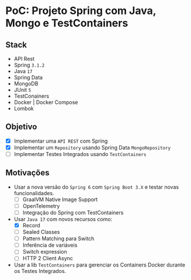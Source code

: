 # PoC: Projeto Spring com Java, Mongo e TestContainers

## Stack
- API Rest
- Spring `3.1.2`
- Java `17`
- Spring Data
- MongoDB
- JUnit `5`
- TestConainers
- Docker | Docker Compose
- Lombok

## Objetivo
- [x] Implementar uma `API REST` com Spring
- [x] Implementar um `Repository` usando Spring Data `MongoRepository`
- [ ] Implementar Testes Integrados usando `TestContainers`

## Motivações
- Usar a nova versão do `Spring 6` com `Spring Boot 3.X` e testar novas funcionalidades.
  - [ ] GraalVM Native Image Support
  - [ ] OpenTelemetry
  - [ ] Integração do Spring com TestContainers
- Usar `Java 17` com novos recursos como:
  - [x] Record
  - [ ] Sealed Classes
  - [ ] Pattern Matching para Switch
  - [ ] Inferência de variáveis
  - [ ] Switch expression
  - [ ] HTTP 2 Client Async
- Usar a lib `TestContainers` para gerenciar os Containers Docker durante os Testes Integrados. 
